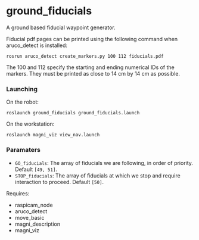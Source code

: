 # ground_fiducials

A ground based fiducial waypoint generator.

Fiducial pdf pages can be printed using the following command when aruco_detect is installed:
 
    rosrun aruco_detect create_markers.py 100 112 fiducials.pdf
    
The 100 and 112 specify the starting and ending numerical IDs of the markers. They must be printed as close to 14 cm by 14 cm as possible.

### Launching

On the robot:

    roslaunch ground_fiducials ground_fiducials.launch

On the workstation:

    roslaunch magni_viz view_nav.launch
    
### Paramaters

* `GO_fiducials`: The array of fiducials we are following, in order of priority. Default `[49, 51]`.
* `STOP_fiducials`: The array of fiducials at which we stop and require interaction to proceed. Default `[50]`.

Requires:

- raspicam_node
- aruco_detect
- move_basic
- magni_description
- magni_viz
